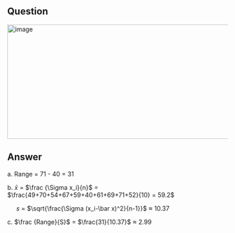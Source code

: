 ## Question
<img width="542" height="262" alt="image" src="https://github.com/user-attachments/assets/185f873a-2215-4d5c-806b-72d6cff53eff" />

## Answer

a.
Range = 71 - 40 = 31

b.
$\bar x$ = $\frac {\Sigma x_i}{n}$ = $\frac{49+70+54+67+59+40+61+69+71+52}{10} = 59.2$

$\quad$ *s* = $\sqrt{\frac{\Sigma (x_i-\bar x)^2}{n-1}}$ $\approx$ 10.37

c.
$\frac {Range}{S}$ = $\frac{31}{10.37}$ $\approx$ 2.99
